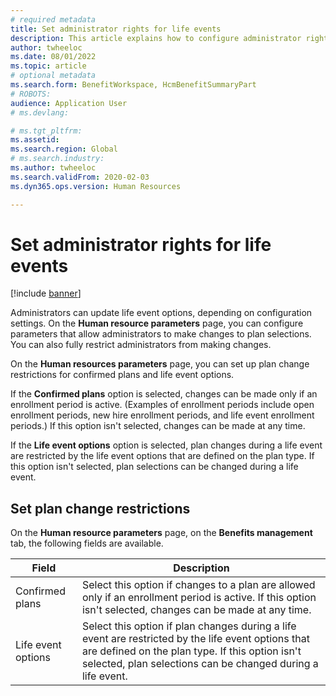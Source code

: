 ```yaml
---
# required metadata
title: Set administrator rights for life events
description: This article explains how to configure administrator rights for life events in Microsoft Dynamics 365 Human Resources.
author: twheeloc
ms.date: 08/01/2022
ms.topic: article
# optional metadata
ms.search.form: BenefitWorkspace, HcmBenefitSummaryPart
# ROBOTS: 
audience: Application User
# ms.devlang: 

# ms.tgt_pltfrm: 
ms.assetid: 
ms.search.region: Global
# ms.search.industry: 
ms.author: twheeloc
ms.search.validFrom: 2020-02-03
ms.dyn365.ops.version: Human Resources

---
```


# Set administrator rights for life events

[!include [banner](../includes/preview-banner.md)]

Administrators can update life event options, depending on configuration settings. On the **Human resource parameters** page, you can configure parameters that allow administrators to make changes to plan selections. You can also fully restrict administrators from making changes.

On the **Human resources parameters** page, you can set up plan change restrictions for confirmed plans and life event options.

If the **Confirmed plans** option is selected, changes can be made only if an enrollment period is active. (Examples of enrollment periods include open enrollment periods, new hire enrollment periods, and life event enrollment periods.) If this option isn't selected, changes can be made at any time.

If the **Life event options** option is selected, plan changes during a life event are restricted by the life event options that are defined on the plan type. If this option isn't selected, plan selections can be changed during a life event.

## Set plan change restrictions

On the **Human resource parameters** page, on the **Benefits management** tab, the following fields are available.

| Field | Description |
|-------|-------------|
| Confirmed plans | Select this option if changes to a plan are allowed only if an enrollment period is active. If this option isn't selected, changes can be made at any time. |
| Life event options | Select this option if plan changes during a life event are restricted by the life event options that are defined on the plan type. If this option isn't selected, plan selections can be changed during a life event. |
